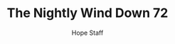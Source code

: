 ---
image: /assets/img/nwd/72_nwd_matthew_10_30_nlt.png
title: The Nightly Wind Down 72
categories:
  - The Nightly Wind Down
author: Hope Staff
notes: The Nightly Wind Down 72
embed: >-
  EMBED_GOES_HERE
transcript: >-
  SOME LINES OF TEXT START HERE
---